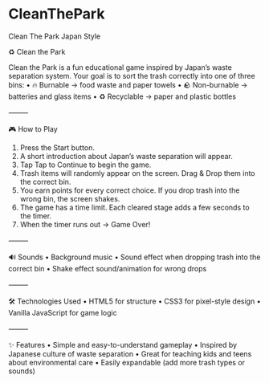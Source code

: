 # CleanThePark
Clean The Park Japan Style

♻️ Clean the Park

Clean the Park is a fun educational game inspired by Japan’s waste separation system.
Your goal is to sort the trash correctly into one of three bins:
 • 🔥 Burnable → food waste and paper towels
 • 🪨 Non-burnable → batteries and glass items
 • ♻️ Recyclable → paper and plastic bottles

⸻

🎮 How to Play
 1. Press the Start button.
 2. A short introduction about Japan’s waste separation will appear.
 3. Tap Tap to Continue to begin the game.
 4. Trash items will randomly appear on the screen. Drag & Drop them into the correct bin.
 5. You earn points for every correct choice. If you drop trash into the wrong bin, the screen shakes.
 6. The game has a time limit. Each cleared stage adds a few seconds to the timer.
 7. When the timer runs out → Game Over!

⸻

🔊 Sounds
 • Background music
 • Sound effect when dropping trash into the correct bin
 • Shake effect sound/animation for wrong drops

⸻

🛠️ Technologies Used
 • HTML5 for structure
 • CSS3 for pixel-style design
 • Vanilla JavaScript for game logic

⸻

✨ Features
 • Simple and easy-to-understand gameplay
 • Inspired by Japanese culture of waste separation
 • Great for teaching kids and teens about environmental care
 • Easily expandable (add more trash types or sounds)
